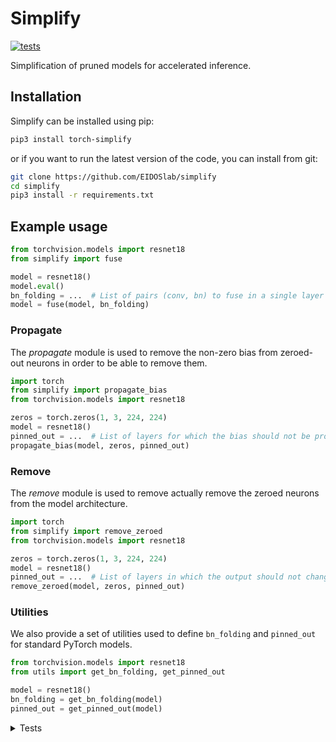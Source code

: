 # Simplify

[![tests](https://github.com/EIDOSlab/simplify/actions/workflows/test.yaml/badge.svg)](https://github.com/EIDOSlab/simplify/actions/workflows/test.yaml)

Simplification of pruned models for accelerated inference.

[comment]: <> (- [Installation]&#40;#installation&#41;)

[comment]: <> (- [Modules]&#40;#usage&#41;)

[comment]: <> (    - [Dataloaders]&#40;#dataloaders&#41;)

[comment]: <> (    - [Evaluation]&#40;#evalutation&#41;)

[comment]: <> (    - [Models]&#40;#models&#41;)

[comment]: <> (    - [Pruning]&#40;#pruning&#41;)

[comment]: <> (        - [CSNN]&#40;#CSNN&#41;)

[comment]: <> (        - [Pruning]&#40;#Pruning&#41;)

[comment]: <> (        - [Thresholding]&#40;#Thresholding&#41;)

[comment]: <> (    - [Utils]&#40;#Utils&#41;)

[comment]: <> (- [Contributing]&#40;#contributing&#41;   )

[comment]: <> (- [License]&#40;#license&#41;)

## Installation

Simplify can be installed using pip:

```bash
pip3 install torch-simplify
```

or if you want to run the latest version of the code, you can install from git:

```bash
git clone https://github.com/EIDOSlab/simplify
cd simplify
pip3 install -r requirements.txt
```

## Example usage

```python
from torchvision.models import resnet18
from simplify import fuse

model = resnet18()
model.eval()
bn_folding = ...  # List of pairs (conv, bn) to fuse in a single layer
model = fuse(model, bn_folding)
```

### Propagate

The *propagate* module is used to remove the non-zero bias from zeroed-out neurons in order to be able to remove them.

````python
import torch
from simplify import propagate_bias
from torchvision.models import resnet18

zeros = torch.zeros(1, 3, 224, 224)
model = resnet18()
pinned_out = ...  # List of layers for which the bias should not be propagated
propagate_bias(model, zeros, pinned_out)
````

### Remove

The *remove* module is used to remove actually remove the zeroed neurons from the model architecture.

````python
import torch
from simplify import remove_zeroed
from torchvision.models import resnet18

zeros = torch.zeros(1, 3, 224, 224)
model = resnet18()
pinned_out = ...  # List of layers in which the output should not change shape
remove_zeroed(model, zeros, pinned_out)
````

### Utilities

We also provide a set of utilities used to define `bn_folding` and `pinned_out` for standard PyTorch models.

````python
from torchvision.models import resnet18
from utils import get_bn_folding, get_pinned_out

model = resnet18()
bn_folding = get_bn_folding(model)
pinned_out = get_pinned_out(model)
````

<details>
<summary>
Tests
</summary>

#### Inference time benchmarks

<!-- benchmark starts -->
Update timestamp 02/07/2021 14:12:39

Random structured pruning amount = 50.0%

| Architecture       | Dense time        | Pruned time       | Simplified time   |
|--------------------|-------------------|-------------------|-------------------|
| alexnet            | 0.2541s ± 0.0105  | 0.2457s ± 0.0033  | 0.1114s ± 0.0028  |
| vgg11              | 2.8115s ± 0.0270  | 2.7708s ± 0.0072  | 1.2147s ± 0.0082  |
| vgg11_bn           | 3.7360s ± 0.0390  | 3.7012s ± 0.0077  | 1.2138s ± 0.0043  |
| vgg13              | 4.2442s ± 0.0054  | 4.2092s ± 0.0106  | 1.8750s ± 0.0044  |
| vgg13_bn           | 5.7653s ± 0.0091  | 5.7342s ± 0.0106  | 1.8787s ± 0.0087  |
| vgg16              | 5.2710s ± 0.0143  | 5.2519s ± 0.0060  | 2.2150s ± 0.0176  |
| vgg16_bn           | 6.9713s ± 0.0282  | 6.8915s ± 0.0264  | 2.2289s ± 0.0724  |
| vgg19              | 6.3143s ± 0.0450  | 6.3027s ± 0.0038  | 2.5350s ± 0.0090  |
| vgg19_bn           | 8.0637s ± 0.0083  | 8.0679s ± 0.0191  | 2.5396s ± 0.0126  |
| resnet18           | 1.1364s ± 0.1062  | 1.0868s ± 0.0075  | 0.7186s ± 0.0030  |
| resnet34           | 1.8281s ± 0.0591  | 1.7880s ± 0.0102  | 1.0856s ± 0.0027  |
| resnet50           | 4.0952s ± 0.0078  | 4.1012s ± 0.0370  | 3.0019s ± 0.0042  |
| resnet101          | 6.2443s ± 0.0137  | 6.2832s ± 0.0760  | 4.5807s ± 0.0081  |
| resnet152          | 8.8325s ± 0.1453  | 8.8212s ± 0.0768  | 6.4051s ± 0.0053  |
| squeezenet1_0      | 1.0912s ± 0.0298  | 1.0505s ± 0.0034  | 1.2466s ± 0.0038  |
| squeezenet1_1      | 0.6031s ± 0.0030  | 0.5828s ± 0.0032  | 0.6849s ± 0.0041  |
| densenet121        | 4.5933s ± 0.0279  | 4.5877s ± 0.0441  | 4.9396s ± 0.0133  |
| densenet161        | 9.1743s ± 0.0391  | 9.1517s ± 0.0713  | 9.4493s ± 0.0485  |
| densenet169        | 5.2091s ± 0.0689  | 5.1649s ± 0.0149  | 5.8039s ± 0.0133  |
| densenet201        | 6.7510s ± 0.0166  | 6.7363s ± 0.0214  | 7.6527s ± 0.0303  |
| inception_v3       | 2.0370s ± 0.0086  | 1.9996s ± 0.0026  | 1.2830s ± 0.0073  |
| googlenet          | 1.5790s ± 0.0176  | 1.4870s ± 0.0097  | 0.5660s ± 0.0149  |
| shufflenet_v2_x0_5 | 0.3875s ± 0.0014  | 0.3806s ± 0.0037  | 0.4094s ± 0.0023  |
| shufflenet_v2_x1_0 | 0.4957s ± 0.0032  | 0.4915s ± 0.0019  | 0.5379s ± 0.0025  |
| shufflenet_v2_x1_5 | 0.7417s ± 0.0090  | 0.7353s ± 0.0033  | 0.7897s ± 0.0040  |
| shufflenet_v2_x2_0 | 1.1501s ± 0.0200  | 1.1464s ± 0.0044  | 1.1498s ± 0.0054  |
| mobilenet_v2       | 2.6127s ± 0.0453  | 2.6065s ± 0.0353  | 2.4583s ± 0.0307  |
| mobilenet_v3_small | 0.6765s ± 0.0040  | 0.6761s ± 0.0023  | 0.6969s ± 0.0100  |
| mobilenet_v3_large | 1.8596s ± 0.0428  | 1.8149s ± 0.0073  | 1.7527s ± 0.0074  |
| resnext50_32x4d    | 5.0396s ± 0.0337  | 5.0199s ± 0.0108  | 4.4090s ± 0.0100  |
| resnext101_32x8d   | 12.3411s ± 0.0514 | 12.3163s ± 0.1183 | 10.4645s ± 0.0116 |
| wide_resnet50_2    | 6.5117s ± 0.0405  | 6.4444s ± 0.0086  | 3.6526s ± 0.0063  |
| wide_resnet101_2   | 10.4351s ± 0.0752 | 10.8512s ± 0.0108 | 5.2682s ± 0.0236  |
| mnasnet0_5         | 1.2658s ± 0.0213  | 1.2897s ± 0.0219  | 1.2825s ± 0.0319  |
| mnasnet0_75        | 2.1257s ± 0.0086  | 2.1124s ± 0.0113  | 2.0052s ± 0.0417  |
| mnasnet1_0         | 2.3901s ± 0.0488  | 2.4365s ± 0.0391  | 2.3462s ± 0.0382  |
| mnasnet1_3         | 3.2735s ± 0.0650  | 3.2876s ± 0.0669  | 3.1677s ± 0.0657  |
<!-- benchmark ends -->

#### Status of torchvision.models

:heavy_check_mark:: all good

:x:: gives different results

:cursing_face:: an exception occurred

:man_shrugging:: test skipped due to failing of the previous one


<!-- table starts -->
Update timestamp 02/07/2021 13:00:59

|    Architecture    |  BatchNorm Folding  |  Bias Propagation  |   Simplification   |
|--------------------|---------------------|--------------------|--------------------|
|      alexnet       | :heavy_check_mark:  | :heavy_check_mark: | :heavy_check_mark: |
|       vgg11        | :heavy_check_mark:  | :heavy_check_mark: | :heavy_check_mark: |
|      vgg11_bn      | :heavy_check_mark:  | :heavy_check_mark: | :heavy_check_mark: |
|       vgg13        | :heavy_check_mark:  | :heavy_check_mark: | :heavy_check_mark: |
|      vgg13_bn      | :heavy_check_mark:  | :heavy_check_mark: | :heavy_check_mark: |
|       vgg16        | :heavy_check_mark:  | :heavy_check_mark: | :heavy_check_mark: |
|      vgg16_bn      | :heavy_check_mark:  | :heavy_check_mark: | :heavy_check_mark: |
|       vgg19        | :heavy_check_mark:  | :heavy_check_mark: | :heavy_check_mark: |
|      vgg19_bn      | :heavy_check_mark:  | :heavy_check_mark: | :heavy_check_mark: |
|      resnet18      | :heavy_check_mark:  | :heavy_check_mark: | :heavy_check_mark: |
|      resnet34      | :heavy_check_mark:  | :heavy_check_mark: | :heavy_check_mark: |
|      resnet50      | :heavy_check_mark:  | :heavy_check_mark: | :heavy_check_mark: |
|     resnet101      | :heavy_check_mark:  | :heavy_check_mark: | :heavy_check_mark: |
|     resnet152      | :heavy_check_mark:  | :heavy_check_mark: | :heavy_check_mark: |
|   squeezenet1_0    | :heavy_check_mark:  | :heavy_check_mark: | :heavy_check_mark: |
|   squeezenet1_1    | :heavy_check_mark:  | :heavy_check_mark: | :heavy_check_mark: |
|    densenet121     | :heavy_check_mark:  | :heavy_check_mark: | :heavy_check_mark: |
|    densenet161     | :heavy_check_mark:  | :heavy_check_mark: | :heavy_check_mark: |
|    densenet169     | :heavy_check_mark:  | :heavy_check_mark: | :heavy_check_mark: |
|    densenet201     | :heavy_check_mark:  | :heavy_check_mark: | :heavy_check_mark: |
|    inception_v3    | :heavy_check_mark:  | :heavy_check_mark: | :heavy_check_mark: |
|     googlenet      | :heavy_check_mark:  | :heavy_check_mark: | :heavy_check_mark: |
| shufflenet_v2_x0_5 | :heavy_check_mark:  | :heavy_check_mark: | :heavy_check_mark: |
| shufflenet_v2_x1_0 | :heavy_check_mark:  | :heavy_check_mark: | :heavy_check_mark: |
| shufflenet_v2_x1_5 | :heavy_check_mark:  | :heavy_check_mark: | :heavy_check_mark: |
| shufflenet_v2_x2_0 | :heavy_check_mark:  | :heavy_check_mark: | :heavy_check_mark: |
|    mobilenet_v2    | :heavy_check_mark:  | :heavy_check_mark: | :heavy_check_mark: |
| mobilenet_v3_small | :heavy_check_mark:  | :heavy_check_mark: | :heavy_check_mark: |
| mobilenet_v3_large | :heavy_check_mark:  | :heavy_check_mark: | :heavy_check_mark: |
|  resnext50_32x4d   | :heavy_check_mark:  | :heavy_check_mark: | :heavy_check_mark: |
|  resnext101_32x8d  | :heavy_check_mark:  | :heavy_check_mark: | :heavy_check_mark: |
|  wide_resnet50_2   | :heavy_check_mark:  | :heavy_check_mark: | :heavy_check_mark: |
|  wide_resnet101_2  | :heavy_check_mark:  | :heavy_check_mark: | :heavy_check_mark: |
|     mnasnet0_5     | :heavy_check_mark:  | :heavy_check_mark: | :heavy_check_mark: |
|    mnasnet0_75     | :heavy_check_mark:  | :heavy_check_mark: | :heavy_check_mark: |
|     mnasnet1_0     | :heavy_check_mark:  | :heavy_check_mark: | :heavy_check_mark: |
|     mnasnet1_3     | :heavy_check_mark:  | :heavy_check_mark: | :heavy_check_mark: |
<!-- table ends -->
</details>